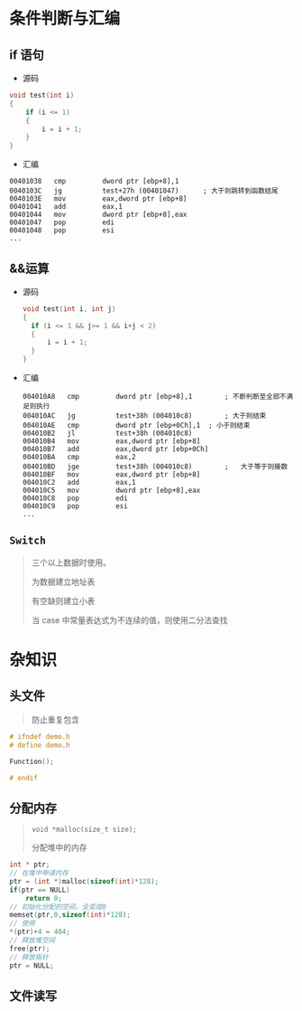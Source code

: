 <!--
title: 06-判断语句与汇编
sort:
-->

# 条件判断与汇编

## if 语句

- 源码

```c
void test(int i)
{
	if (i <= 1)
	{
		i = i + 1;
	}
}
```

- 汇编

```assembly
00401038   cmp         dword ptr [ebp+8],1
0040103C   jg          test+27h (00401047)		; 大于则跳转到函数结尾
0040103E   mov         eax,dword ptr [ebp+8]
00401041   add         eax,1
00401044   mov         dword ptr [ebp+8],eax
00401047   pop         edi
00401048   pop         esi
...
```

## &&运算

- 源码

  ```c
  void test(int i, int j)
  {
  	if (i <= 1 && j>= 1 && i+j < 2)
  	{
  		i = i + 1;
  	}
  }
  ```

- 汇编

  ```assembly
  004010A8   cmp         dword ptr [ebp+8],1		; 不断判断至全部不满足则执行
  004010AC   jg          test+38h (004010c8)		; 大于则结束
  004010AE   cmp         dword ptr [ebp+0Ch],1	; 小于则结束
  004010B2   jl          test+38h (004010c8)
  004010B4   mov         eax,dword ptr [ebp+8]
  004010B7   add         eax,dword ptr [ebp+0Ch]
  004010BA   cmp         eax,2
  004010BD   jge         test+38h (004010c8)		; 	大于等于则接数
  004010BF   mov         eax,dword ptr [ebp+8]
  004010C2   add         eax,1
  004010C5   mov         dword ptr [ebp+8],eax
  004010C8   pop         edi
  004010C9   pop         esi
  ...
  ```

## `Switch`

> 三个以上数据时使用。
>
> 为数据建立地址表
>
> 有空缺则建立小表
>
> 当 case 中常量表达式为不连续的值，则使用二分法查找

# 杂知识

## 头文件

> 防止重复包含

```c
# ifndef demo.h
# define demo.h

Function();

# endif
```

## 分配内存

> `void *malloc(size_t size);`
>
> 分配堆中的内存

```c
int * ptr;
// 在堆中申请内存
ptr = (int *)malloc(sizeof(int)*128);
if(ptr == NULL)
    return 0;
// 初始化分配的空间，全变成0
memset(ptr,0,sizeof(int)*128);
// 使用
*(ptr)+4 = 404;
// 释放堆空间
free(ptr);
// 释放指针
ptr = NULL;
```

## 文件读写

```c

```
